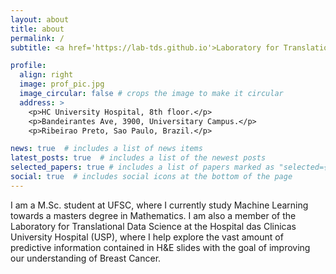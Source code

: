 ```yaml
---
layout: about
title: about
permalink: /
subtitle: <a href='https://lab-tds.github.io'>Laboratory for Translational Data Science</a> - <a href='https://ppgmtm.posgrad.ufsc.br/'>UFSC</a>

profile:
  align: right
  image: prof_pic.jpg
  image_circular: false # crops the image to make it circular
  address: >
    <p>HC University Hospital, 8th floor.</p>
    <p>Bandeirantes Ave, 3900, Universitary Campus.</p>
    <p>Ribeirao Preto, Sao Paulo, Brazil.</p>

news: true  # includes a list of news items
latest_posts: true  # includes a list of the newest posts
selected_papers: true # includes a list of papers marked as "selected={true}"
social: true  # includes social icons at the bottom of the page
---
```


I am a M.Sc. student at UFSC, where I currently study Machine Learning towards a masters degree in Mathematics. I am also a member of the Laboratory for Translational Data Science at the Hospital das Clinicas University Hospital (USP), where I help explore the vast amount of predictive information contained in H&E slides with the goal of improving our understanding of Breast Cancer.

<!-- I am particularly interested in the  -->
<!-- . I have a B.Sc. in Computer Science, also from UFSC.
Write your biography here. Tell the world about yourself. Link to your favorite [subreddit](http://reddit.com). You can put a picture in, too. The code is already in, just name your picture `prof_pic.jpg` and put it in the `img/` folder. -->
<!--
Link to your social media connections, too. This theme is set up to use [Font Awesome icons](http://fortawesome.github.io/Font-Awesome/) and [Academicons](https://jpswalsh.github.io/academicons/), like the ones below. Add your Facebook, Twitter, LinkedIn, Google Scholar, or just disable all of them. -->
